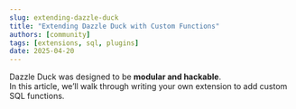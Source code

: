```yaml
---
slug: extending-dazzle-duck
title: "Extending Dazzle Duck with Custom Functions"
authors: [community]
tags: [extensions, sql, plugins]
date: 2025-04-20
---
```


Dazzle Duck was designed to be **modular and hackable**.  
In this article, we’ll walk through writing your own extension to add custom SQL functions.

